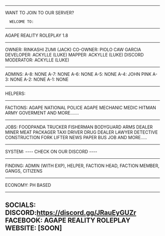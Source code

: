 ----------------------------------------------------------------------------------------------------------------------------------------------------------------------------

WANT TO JOIN TO OUR SERVER?

      WELCOME TO:

----------------------------------------------------------------------------------------------------------------------------------------------------------------------------

AGAPE REALITY ROLEPLAY 1.8

----------------------------------------------------------------------------------------------------------------------------------------------------------------------------

OWNER: RINKASHI ZUMI (JACK)
CO-OWNER: PIOLO CAW GARCIA
DEVELOPER: ACKYLLE (LUKE)
MAPPER: ACKYLLE (LUKE)
DISCORD MODERATOR: ACKYLLE (LUKE)

----------------------------------------------------------------------------------------------------------------------------------------------------------------------------

ADMINS: A-8: NONE
        A-7: NONE
        A-6: NONE
        A-5: NONE
        A-4: JOHN PINK
        A-3: NONE
        A-2: NONE
        A-1: NONE

----------------------------------------------------------------------------------------------------------------------------------------------------------------------------

HELPERS:

----------------------------------------------------------------------------------------------------------------------------------------------------------------------------

FACTIONS: AGAPE NATIONAL POLICE
          AGAPE MECHANIC
          MEDIC
          HITMAN
          ARMY
          GOVERMENT
          AND MORE.......

----------------------------------------------------------------------------------------------------------------------------------------------------------------------------

JOBS: FOODPANDA
      TRUCKER
      FISHERMAN
      BODYGUARD
      ARMS DEALER
      MINER
      MEAT PACKAGER
      TAXI DRIVER
      DRUG DEALER
      LAWYER
      DETECTIVE
      CONSTRUCTION
      FORK LIFTER
      NEWS PAPER
      BUS JOB
      AND MORE.....

----------------------------------------------------------------------------------------------------------------------------------------------------------------------------

 SYSTEM: ---- CHECK ON OUR DISCORD ----

----------------------------------------------------------------------------------------------------------------------------------------------------------------------------

 FINDING: ADMIN (WITH EXP), HELPER, FACTION HEAD, FACTION MEMBER, GANGS, CITIZENS

----------------------------------------------------------------------------------------------------------------------------------------------------------------------------
 
 ECONOMY: PH BASED

----------------------------------------------------------------------------------------------------------------------------------------------------------------------------

SOCIALS:
DISCORD:https://discord.gg/JRauEyGUZr
FACEBOOK: AGAPE REALITY ROLEPLAY
WEBSITE: [SOON]
----------------------------------------------------------------------------------------------------------------------------------------------------------------------------
